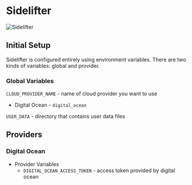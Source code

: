 # Sidelifter
![Sidelifter](http://img.directindustry.com/images_di/photo-g/self-loading-container-trailer-sidelifter-43084.jpg)


## Initial Setup
Sidelifter is configured entirely using environment variables.
There are two kinds of variables: global and provider.

### Global Variables
`CLOUD_PROVIDER_NAME` - name of cloud provider you want to use
  - Digital Ocean - `digital_ocean`

`USER_DATA` - directory that contains user data files


## Providers

### Digital Ocean
  - Provider Variables
    - `DIGITAL_OCEAN_ACCESS_TOKEN` - access token provided by digital ocean
